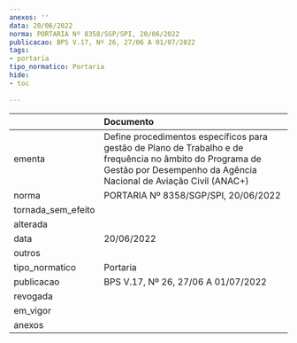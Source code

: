 ```yaml
---
anexos: ''
data: 20/06/2022
norma: PORTARIA Nº 8358/SGP/SPI, 20/06/2022
publicacao: BPS V.17, Nº 26, 27/06 A 01/07/2022
tags:
- portaria
tipo_normatico: Portaria
hide: 
- toc 
 
---
```


|                    | Documento                                                                                                                                                                     |
|:-------------------|:------------------------------------------------------------------------------------------------------------------------------------------------------------------------------|
| ementa             | Define procedimentos específicos para gestão de Plano de Trabalho e de frequência no âmbito do Programa de Gestão por Desempenho da Agência Nacional de Aviação Civil (ANAC+) |
| norma              | PORTARIA Nº 8358/SGP/SPI, 20/06/2022                                                                                                                                          |
| tornada_sem_efeito |                                                                                                                                                                               |
| alterada           |                                                                                                                                                                               |
| data               | 20/06/2022                                                                                                                                                                    |
| outros             |                                                                                                                                                                               |
| tipo_normatico     | Portaria                                                                                                                                                                      |
| publicacao         | BPS V.17, Nº 26, 27/06 A 01/07/2022                                                                                                                                           |
| revogada           |                                                                                                                                                                               |
| em_vigor           |                                                                                                                                                                               |
| anexos             |                                                                                                                                                                               |